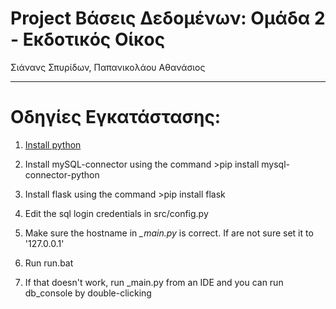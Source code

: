 
# Project Βάσεις Δεδομένων: Ομάδα 2 - Εκδοτικός Οίκος
Σιάνανς Σπυρίδων, Παπανικολάου Αθανάσιος
________

# Οδηγίες Εγκατάστασης: 

1. [Install python](python.org)

2. Install mySQL-connector using the command >pip install mysql-connector-python

3. Install flask using the command >pip install flask

4. Edit the sql login credentials in src/config.py

5. Make sure the hostname in _\_main.py_ is correct. If are not sure set it to '127.0.0.1'

5. Run run.bat

6. If that doesn't work, run \_main.py from an IDE and you can run db_console by double-clicking
